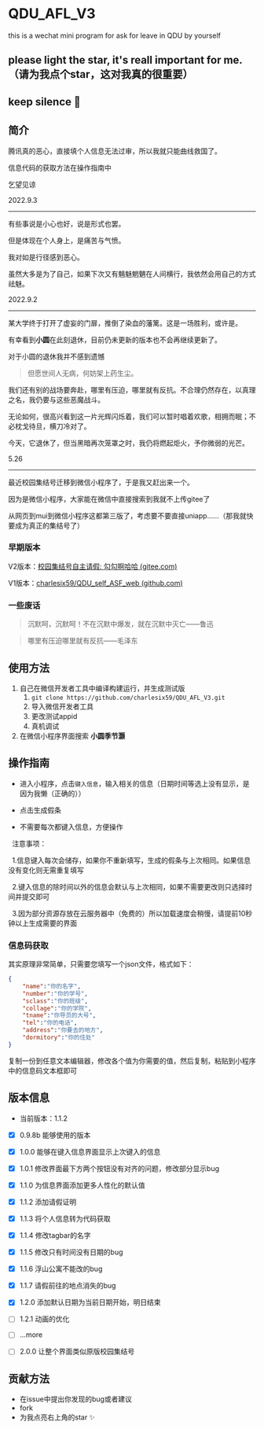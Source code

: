 # QDU_AFL_V3

this is a wechat mini program for ask for leave in QDU by yourself

## please light the star, it's reall important for me.（请为我点个star，这对我真的很重要）

## keep silence 🤫

## 简介

腾讯真的恶心，直接填个人信息无法过审，所以我就只能曲线救国了。

信息代码的获取方法在操作指南中

乞望见谅

2022.9.3

<hr>

有些事说是小心也好，说是形式也罢。

但是体现在个人身上，是痛苦与气愤。

我对如是行径感到恶心。

虽然大多是为了自己，如果下次又有魑魅魍魉在人间横行，我依然会用自己的方式祛魅。

2022.9.2

<hr>
某大学终于打开了虚妄的门扉，推倒了染血的藩篱。这是一场胜利，或许是。

有幸看到<b>小圆</b>在此刻退休，目前仍未更新的版本也不会再继续更新了。

对于小圆的退休我并不感到遗憾

> 但愿世间人无病，何妨架上药生尘。

我们还有别的战场要奔赴，哪里有压迫，哪里就有反抗。不合理仍然存在，以真理之名，我仍要与这些恶魔战斗。

无论如何，很高兴看到这一片光辉闪烁着，我们可以暂时唱着欢歌，相拥而眠；不必枕戈待旦，横刀冷对了。

今天，它退休了，但当黑暗再次笼罩之时，我仍将燃起炬火，予你微弱的光芒。

5.26

<hr>

最近校园集结号迁移到微信小程序了，于是我又赶出来一个。

因为是微信小程序，大家能在微信中直接搜索到我就不上传gitee了

从网页到mui到微信小程序这都第三版了，考虑要不要直接uniapp……（那我就快要成为真正的集结号了）

### 早期版本

V2版本：[校园集结号自主请假: 勾勾啊哈哈 (gitee.com)](https://gitee.com/charles-min/QDU_ASLv2)

V1版本：[charlesix59/QDU_self_ASF_web (github.com)](https://github.com/charlesix59/QDU_self_ASF_web)

### 一些废话

> 沉默呵，沉默呵！不在沉默中爆发，就在沉默中灭亡——鲁迅

> 哪里有压迫哪里就有反抗——毛泽东

## 使用方法

1. 自己在微信开发者工具中编译构建运行，并生成测试版 
   1. `git clone https://github.com/charlesix59/QDU_AFL_V3.git`
   2. 导入微信开发者工具
   3. 更改测试appid
   4. 真机调试
2. 在微信小程序界面搜索 <b>小圆季节灏</b>

## 操作指南

- 进入小程序，点击`键入信息`，输入相关的信息（日期时间等选上没有显示，是因为我懒（正确的））

- 点击生成假条

- 不需要每次都键入信息，方便操作

  注意事项：

  1.信息键入每次会储存，如果你不重新填写，生成的假条与上次相同。如果信息没有变化则无需重复填写

  2.键入信息的除时间以外的信息会默认与上次相同，如果不需要更改则只选择时间并提交即可

  3.因为部分资源存放在云服务器中（免费的）所以加载速度会稍慢，请提前10秒钟以上生成需要的界面

### 信息码获取

其实原理非常简单，只需要您填写一个json文件，格式如下：

```json
{
    "name":"你的名字",
    "number":"你的学号",
    "sclass":"你的班级",
    "collage":"你的学院",
    "tname":"你导员的大号",
    "tel":"你的电话",
    "address":"你要去的地方",
    "dormitory":"你的住处"
}
```

复制一份到任意文本编辑器，修改各个值为你需要的值，然后复制，粘贴到小程序中的信息码文本框即可

## 版本信息

- 当前版本：1.1.2

- [x] 0.9.8b 能够使用的版本

- [x] 1.0.0 能够在键入信息界面显示上次键入的信息

- [x] 1.0.1 修改界面最下方两个按钮没有对齐的问题，修改部分显示bug

- [x] 1.1.0 为信息界面添加更多人性化的默认值

- [x] 1.1.2 添加请假证明

- [x] 1.1.3 将个人信息转为代码获取

- [x] 1.1.4 修改tagbar的名字

- [x] 1.1.5 修改只有时间没有日期的bug

- [x] 1.1.6 浮山公寓不能改的bug

- [x] 1.1.7 请假前往的地点消失的bug

- [x] 1.2.0 添加默认日期为当前日期开始，明日结束

- [ ] 1.2.1 动画的优化

- [ ] ...more

- [ ] 2.0.0 让整个界面类似原版校园集结号 

## 贡献方法

- 在issue中提出你发现的bug或者建议
- fork
- 为我点亮右上角的star ✨
